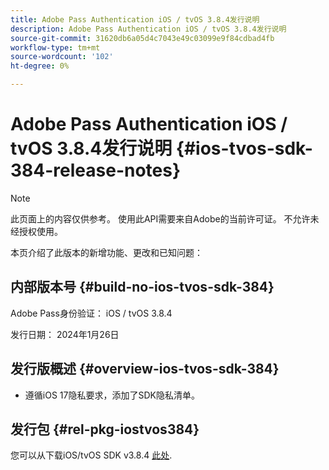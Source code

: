 ```yaml
---
title: Adobe Pass Authentication iOS / tvOS 3.8.4发行说明
description: Adobe Pass Authentication iOS / tvOS 3.8.4发行说明
source-git-commit: 31620db6a05d4c7043e49c03099e9f84cdbad4fb
workflow-type: tm+mt
source-wordcount: '102'
ht-degree: 0%

---
```


# Adobe Pass Authentication iOS / tvOS 3.8.4发行说明 {#ios-tvos-sdk-384-release-notes}

>[!NOTE]
>
>此页面上的内容仅供参考。 使用此API需要来自Adobe的当前许可证。 不允许未经授权使用。

本页介绍了此版本的新增功能、更改和已知问题：

## 内部版本号 {#build-no-ios-tvos-sdk-384}

Adobe Pass身份验证： iOS / tvOS 3.8.4

发行日期： 2024年1月26日



## 发行版概述 {#overview-ios-tvos-sdk-384}

* 遵循iOS 17隐私要求，添加了SDK隐私清单。


## 发行包 {#rel-pkg-iostvos384}

您可以从下载iOS/tvOS SDK v3.8.4 [此处](https://tve.zendesk.com/hc/en-us/articles/204963209-iOS-tvOS-Native-AccessEnabler-Library).
